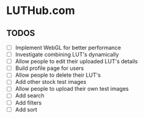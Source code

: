 # LUTHub.com

## TODOS

- [ ] Implement WebGL for better performance
- [ ] Investigate combining LUT's dynamically
- [ ] Allow people to edit their uploaded LUT's details
- [ ] Build profile page for users
- [ ] Allow people to delete their LUT's
- [ ] Add other stock test images
- [ ] Allow people to upload their own test images
- [ ] Add search
- [ ] Add filters
- [ ] Add sort
